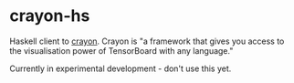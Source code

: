 # crayon-hs

Haskell client to [crayon](https://github.com/torrvision/crayon). Crayon is "a
framework that gives you access to the visualisation power of TensorBoard with
any language."

Currently in experimental development - don't use this yet.
